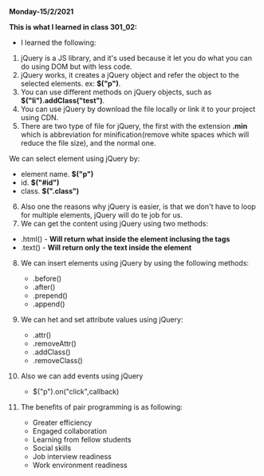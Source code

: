 **Monday-15/2/2021**

**This is what I learned in class 301_02:**

* I learned the following:

1. jQuery is a JS library, and it's used because it let you do what you can do using DOM but with less code.
2. jQuery works, it creates a jQuery object and refer the object to the selected elements. ex: **$("p")**.
3. You can use different methods on jQuery objects, such as **$("li").addClass("test")**.
4. You can use jQuery by download the file locally or link it to your project using CDN.
5. There are two type of file for jQuery, the first with the extension **.min** which is abbreviation for minification(remove white spaces which will reduce the file size), and the normal one.

We can select element using jQuery by:
  - element name. **$("p")**
  - id. **$("#id")**
  - class. **$(".class")**

6. Also one the reasons why jQuery is easier, is that we don't have to loop for multiple elements, jQuery will do te job for us.
7. We can get the content using jQuery using two methods:
  - .html() - **Will return what inside the element inclusing the tags**
  - .text() - **Will return only the text inside the element**

8. We can insert elements using jQuery by using the following methods:
   - .before()
   - .after()
   - .prepend()
   - .append()

9. We can het and set attribute values using jQuery:
    - .attr()
    - .removeAttr()
    - .addClass()
    - .removeClass()

10. Also we can add events using jQuery
    - $("p").on("click",callback)

11. The benefits of pair programming is as following:
    - Greater efficiency
    - Engaged collaboration
    - Learning from fellow students
    - Social skills
    - Job interview readiness
    - Work environment readiness
